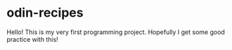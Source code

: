 # odin-recipes
Hello! This is my very first programming project. Hopefully I get some good practice with this!